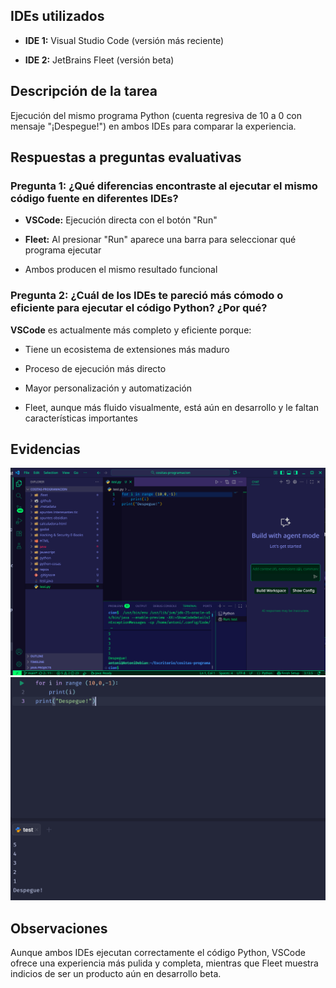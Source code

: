 
## IDEs utilizados

- **IDE 1:** Visual Studio Code (versión más reciente)
    
- **IDE 2:** JetBrains Fleet (versión beta)
    

## Descripción de la tarea

Ejecución del mismo programa Python (cuenta regresiva de 10 a 0 con mensaje "¡Despegue!") en ambos IDEs para comparar la experiencia.

## Respuestas a preguntas evaluativas

### Pregunta 1: ¿Qué diferencias encontraste al ejecutar el mismo código fuente en diferentes IDEs?

- **VSCode:** Ejecución directa con el botón "Run"
    
- **Fleet:** Al presionar "Run" aparece una barra para seleccionar qué programa ejecutar
    
- Ambos producen el mismo resultado funcional
    

### Pregunta 2: ¿Cuál de los IDEs te pareció más cómodo o eficiente para ejecutar el código Python? ¿Por qué?

**VSCode** es actualmente más completo y eficiente porque:

- Tiene un ecosistema de extensiones más maduro
    
- Proceso de ejecución más directo
    
- Mayor personalización y automatización
    
- Fleet, aunque más fluido visualmente, está aún en desarrollo y le faltan características importantes
    

## Evidencias
![Ejecución](capturas/punto5_python_ejecucionvscode.png.png)
![Ejecución](capturas/punto5_python_ejecucion.png.png)

## Observaciones

Aunque ambos IDEs ejecutan correctamente el código Python, VSCode ofrece una experiencia más pulida y completa, mientras que Fleet muestra indicios de ser un producto aún en desarrollo beta. 